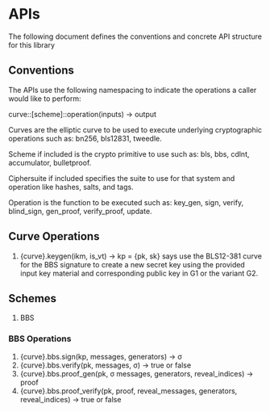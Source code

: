 # APIs

The following document defines the conventions and concrete API structure for this library

## Conventions

The APIs use the following namespacing to indicate the operations a caller would like to perform:

curve::\[scheme\]::operation(inputs) -> output

Curves are the elliptic curve to be used to execute underlying cryptographic operations such as: bn256, bls12831, tweedle.

Scheme if included is the crypto primitive to use such as: bls, bbs, cdlnt, accumulator, bulletproof.

Ciphersuite if included specifies the suite to use for that system and operation like hashes, salts, and tags.

Operation is the function to be executed such as: key_gen, sign, verify, blind_sign, gen_proof, verify_proof, update.

## Curve Operations

1. {curve}.keygen(ikm, is_vt) -> kp = {pk, sk} says use the BLS12-381 curve for the BBS signature to create a new secret key using the provided input key material and corresponding public key in G1 or the variant G2.

## Schemes

1. BBS

### BBS Operations

1. {curve}.bbs.sign(kp, messages, generators) -> &sigma;
2. {curve}.bbs.verify(pk, messages, &sigma;) -> true or false
3. {curve}.bbs.proof_gen(pk, &sigma; messages, generators, reveal_indices) -> proof
4. {curve}.bbs.proof_verify(pk, proof, reveal_messages, generators, reveal_indices) -> true or false
